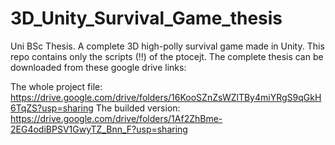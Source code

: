 # 3D_Unity_Survival_Game_thesis
Uni BSc Thesis. A complete 3D high-polly survival game made in Unity. This repo contains only the scripts (!!) of the ptocejt. The complete thesis can be downloaded from these google drive links:

The whole project file: https://drive.google.com/drive/folders/16KooSZnZsWZlTBy4miYRgS9qGkH6TqZS?usp=sharing
The builded version: https://drive.google.com/drive/folders/1Af2ZhBme-2EG4odiBPSV1GwyTZ_Bnn_F?usp=sharing


